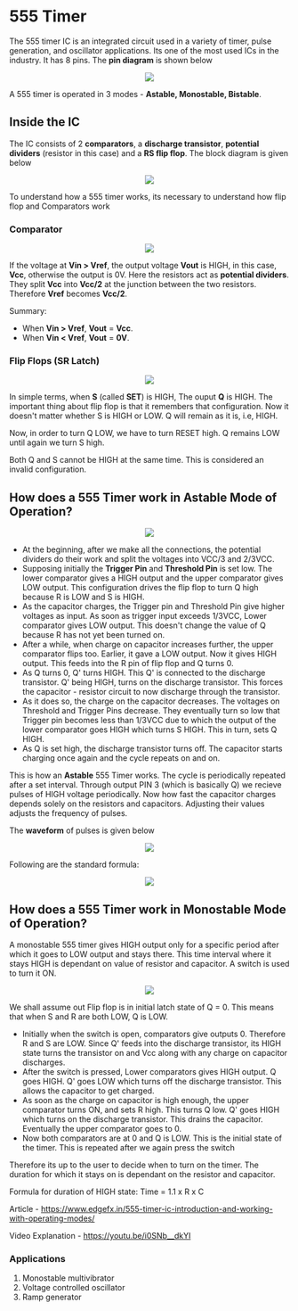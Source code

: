 # 555 Timer 

The 555 timer IC is an integrated circuit used in a variety of timer, pulse generation, and
oscillator applications. Its one of the most used ICs in the industry. It has 8 pins. The __pin diagram__ is shown below

<p align="center">
<img src="https://user-images.githubusercontent.com/58845531/79270221-56e42d80-7ebb-11ea-98f9-c61f02d35f8a.png"/>
</p> 

A 555 timer is operated in 3 modes - __Astable, Monostable, Bistable__.

## Inside the IC

The IC consists of 2 __comparators__, a __discharge transistor__, __potential dividers__ (resistor in this case) and a __RS flip flop__. The block diagram is given below

<p align="center">
<img src="https://user-images.githubusercontent.com/58845531/79680858-1b868d80-8232-11ea-9161-b306760f1ec4.gif"/>
</p> 
 
 To understand how a 555 timer works, its necessary to understand how flip flop and Comparators work
 
 ### Comparator
  
<p align="center">
<img src="https://user-images.githubusercontent.com/58845531/79681244-57bbed00-8236-11ea-9cd5-e3f84f566818.gif"/>
</p> 
 
If the voltage at __Vin > Vref__, the output voltage __Vout__ is HIGH, in this case, __Vcc__, otherwise the output is 0V. Here the resistors act as __potential dividers__. They split __Vcc__ into __Vcc/2__ at the junction between the two resistors. Therefore __Vref__ becomes **Vcc/2**.

Summary:
* When __Vin > Vref__, __Vout__ =  __Vcc__.
* When __Vin < Vref__, __Vout__ =  __0V__.


### Flip Flops (SR Latch)

<p align="center">
<img src="https://user-images.githubusercontent.com/58845531/79681405-b03fba00-8237-11ea-8574-7d570c0b8b64.gif"/>
</p>

In simple terms, when __S__ (called __SET__) is HIGH, The ouput __Q__ is HIGH. The important thing about flip flop is that it remembers that configuration. Now it doesn't matter whether S is HIGH or LOW. Q will remain as it is, i.e, HIGH.

Now, in order to turn Q LOW, we have to turn RESET high. Q remains LOW until again we turn S high.

Both Q and S cannot be HIGH at the same time. This is considered an invalid configuration.


## How does a 555 Timer work in Astable Mode of Operation?


<p align="center">
<img src="https://user-images.githubusercontent.com/58845531/79681692-afa82300-8239-11ea-9b96-ef638ebb2e76.gif"/>
</p> 

* At the beginning, after we make all the connections, the potential dividers do their work and split the voltages into VCC/3 and 2/3VCC. 
* Supposing initially the __Trigger Pin__ and __Threshold Pin__ is set low. The lower comparator gives a HIGH output and the upper comparator gives LOW output. This configuration drives the flip flop to turn Q high because R is LOW and S is HIGH. 
* As the capacitor charges, the Trigger pin and Threshold Pin give higher voltages as input. As soon as trigger input exceeds 1/3VCC, Lower comparator gives LOW output. This doesn't change the value of Q because R has not yet been turned on.
* After a while, when charge on capacitor increases further, the upper comparator flips too. Earlier, it gave a LOW output. Now it gives HIGH output. This feeds into the R pin of flip flop and Q turns 0.
* As Q turns 0, Q' turns HIGH. This Q' is connected to the discharge transistor. Q' being HIGH, turns on the discharge transistor. This forces the capacitor - resistor circuit to now discharge through the transistor.
* As it does so, the charge on the capacitor decreases. The voltages on Threshold and Trigger Pins decrease. They eventually turn so low that Trigger pin becomes less than 1/3VCC due to which the output of the lower comparator goes HIGH which turns S HIGH. This in turn, sets Q HIGH.
* As Q is set high, the discharge transistor turns off. The capacitor starts charging once again and the cycle repeats on and on.

This is how an __Astable__ 555 Timer works. The cycle is periodically repeated after a set interval. Through output PIN 3 (which is basically Q) we recieve pulses of HIGH voltage periodically. Now how fast the capacitor charges depends solely on the resistors and capacitors. Adjusting their values adjusts the frequency of pulses.

The __waveform__ of pulses is given below

<p align="center">
<img src="https://user-images.githubusercontent.com/58845531/79682044-bdab7300-823c-11ea-9abd-492a985e6889.gif"/>
</p> 

Following are the standard formula:

<p align="center">
<img src="https://user-images.githubusercontent.com/58845531/79682098-40343280-823d-11ea-9269-97a8016379be.png"/>
</p> 

## How does a 555 Timer work in Monostable Mode of Operation?

A monostable 555 timer gives HIGH output only for a specific period after which it goes to LOW output and stays there. This time interval where it stays HIGH is dependant on value of resistor and capacitor. A switch is used to turn it ON.


<p align="center">
<img src="https://user-images.githubusercontent.com/58845531/79682659-9acf8d80-8241-11ea-88b1-0b6f86b4bd7d.png"/>
</p> 

We shall assume out Flip flop is in initial latch state of Q = 0. This means that when S and R are both LOW, Q is LOW.

* Initially when the switch is open, comparators give outputs 0. Therefore R and S are LOW. Since Q' feeds into the discharge transistor, its HIGH state turns the transistor on and Vcc along with any charge on capacitor discharges. 
* After the switch is pressed, Lower comparators gives HIGH output. Q goes HIGH. Q' goes LOW which turns off the discharge transistor. This allows the capacitor to get charged. 
* As soon as the charge on capacitor is high enough, the upper comparator turns ON, and sets R high. This turns Q low. Q' goes HIGH which turns on the discharge transistor. This drains the capacitor. Eventually the upper comparator goes to 0.
* Now both comparators are at 0 and Q is LOW. This is the initial state of the timer. This is repeated after we again press the switch

Therefore its up to the user to decide when to turn on the timer. The duration for which it stays on is dependant on the resistor and capacitor.

Formula for duration of HIGH state: Time = 1.1 x R x C



Article - https://www.edgefx.in/555-timer-ic-introduction-and-working-with-operating-modes/

Video Explanation - https://youtu.be/i0SNb__dkYI

### Applications
1. Monostable multivibrator
2. Voltage controlled oscillator
3. Ramp generator

